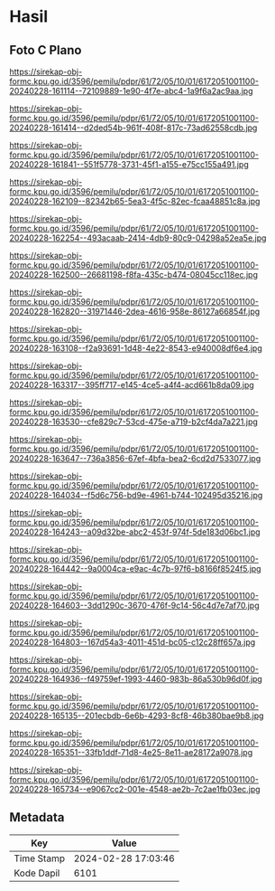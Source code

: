 # Hasil

## Foto C Plano

https://sirekap-obj-formc.kpu.go.id/3596/pemilu/pdpr/61/72/05/10/01/6172051001100-20240228-161114--72109889-1e90-4f7e-abc4-1a9f6a2ac9aa.jpg

https://sirekap-obj-formc.kpu.go.id/3596/pemilu/pdpr/61/72/05/10/01/6172051001100-20240228-161414--d2ded54b-961f-408f-817c-73ad62558cdb.jpg

https://sirekap-obj-formc.kpu.go.id/3596/pemilu/pdpr/61/72/05/10/01/6172051001100-20240228-161841--551f5778-3731-45f1-a155-e75cc155a491.jpg

https://sirekap-obj-formc.kpu.go.id/3596/pemilu/pdpr/61/72/05/10/01/6172051001100-20240228-162109--82342b65-5ea3-4f5c-82ec-fcaa48851c8a.jpg

https://sirekap-obj-formc.kpu.go.id/3596/pemilu/pdpr/61/72/05/10/01/6172051001100-20240228-162254--493acaab-2414-4db9-80c9-04298a52ea5e.jpg

https://sirekap-obj-formc.kpu.go.id/3596/pemilu/pdpr/61/72/05/10/01/6172051001100-20240228-162500--26681198-f8fa-435c-b474-08045cc118ec.jpg

https://sirekap-obj-formc.kpu.go.id/3596/pemilu/pdpr/61/72/05/10/01/6172051001100-20240228-162820--31971446-2dea-4616-958e-86127a66854f.jpg

https://sirekap-obj-formc.kpu.go.id/3596/pemilu/pdpr/61/72/05/10/01/6172051001100-20240228-163108--f2a93691-1d48-4e22-8543-e940008df6e4.jpg

https://sirekap-obj-formc.kpu.go.id/3596/pemilu/pdpr/61/72/05/10/01/6172051001100-20240228-163317--395ff717-e145-4ce5-a4f4-acd661b8da09.jpg

https://sirekap-obj-formc.kpu.go.id/3596/pemilu/pdpr/61/72/05/10/01/6172051001100-20240228-163530--cfe829c7-53cd-475e-a719-b2cf4da7a221.jpg

https://sirekap-obj-formc.kpu.go.id/3596/pemilu/pdpr/61/72/05/10/01/6172051001100-20240228-163647--736a3856-67ef-4bfa-bea2-6cd2d7533077.jpg

https://sirekap-obj-formc.kpu.go.id/3596/pemilu/pdpr/61/72/05/10/01/6172051001100-20240228-164034--f5d6c756-bd9e-4961-b744-102495d35216.jpg

https://sirekap-obj-formc.kpu.go.id/3596/pemilu/pdpr/61/72/05/10/01/6172051001100-20240228-164243--a09d32be-abc2-453f-974f-5de183d06bc1.jpg

https://sirekap-obj-formc.kpu.go.id/3596/pemilu/pdpr/61/72/05/10/01/6172051001100-20240228-164442--9a0004ca-e9ac-4c7b-97f6-b8166f8524f5.jpg

https://sirekap-obj-formc.kpu.go.id/3596/pemilu/pdpr/61/72/05/10/01/6172051001100-20240228-164603--3dd1290c-3670-476f-9c14-56c4d7e7af70.jpg

https://sirekap-obj-formc.kpu.go.id/3596/pemilu/pdpr/61/72/05/10/01/6172051001100-20240228-164803--167d54a3-4011-451d-bc05-c12c28ff657a.jpg

https://sirekap-obj-formc.kpu.go.id/3596/pemilu/pdpr/61/72/05/10/01/6172051001100-20240228-164936--f49759ef-1993-4460-983b-86a530b96d0f.jpg

https://sirekap-obj-formc.kpu.go.id/3596/pemilu/pdpr/61/72/05/10/01/6172051001100-20240228-165135--201ecbdb-6e6b-4293-8cf8-46b380bae9b8.jpg

https://sirekap-obj-formc.kpu.go.id/3596/pemilu/pdpr/61/72/05/10/01/6172051001100-20240228-165351--33fb1ddf-71d8-4e25-8e11-ae28172a9078.jpg

https://sirekap-obj-formc.kpu.go.id/3596/pemilu/pdpr/61/72/05/10/01/6172051001100-20240228-165734--e9067cc2-001e-4548-ae2b-7c2ae1fb03ec.jpg


## Metadata

| Key        | Value               |
| ---------- | ------------------- |
| Time Stamp | 2024-02-28 17:03:46 |
| Kode Dapil | 6101                |




